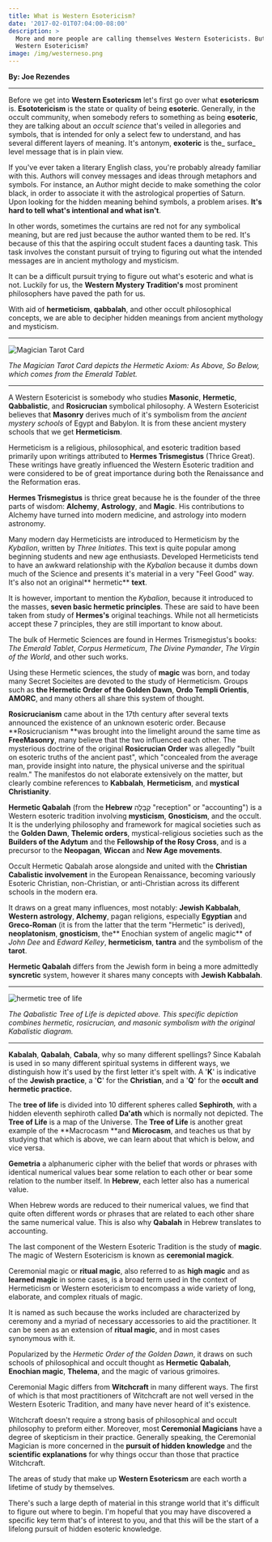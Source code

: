```yaml
---
title: What is Western Esotericism?
date: '2017-02-01T07:04:00-08:00'
description: >
  More and more people are calling themselves Western Esotericists. But what is
  Western Esotericism?
image: /img/westerneso.png
---
```

**By: Joe Rezendes**

___

Before we get into **Western Esotericsm** let's first go over what **esotericsm** is. **Esototericism** is the state or quality of being **esoteric**. Generally, in the occult community, when somebody refers to something as being **esoteric**, they are talking about an _occult science_ that's veiled in allegories and symbols, that is intended for only a select few to understand, and has several different layers of meaning. It's antonym, **exoteric** is the_ surface_ level message that is in plain view.

If you've ever taken a literary English class, you're probably already familiar with this. Authors will convey messages and ideas through metaphors and symbols. For instance, an Author might decide to make something the color black, in order to associate it with the astrological properties of Saturn. Upon looking for the hidden meaning behind symbols, a problem arises. **It's hard to tell what's intentional and what isn't**.

 In other words, sometimes the curtains are red not for any symbolical meaning, but are red just because the author wanted them to be red. It's because of this that the aspiring occult student faces a daunting task. This task involves the constant pursuit of trying to figuring out what the intended messages are in ancient mythology and mysticism.

 It can be a difficult pursuit trying to figure out what's esoteric and what is not. Luckily for us, the **Western Mystery Tradition's** most prominent philosophers have paved the path for us.

With aid of **hermeticism**, **qabbalah**, and other occult philosophical concepts, we are able to decipher hidden meanings from ancient mythology and mysticism.

___

![Magician Tarot Card](/img/maj.jpg)

_The Magician Tarot Card depicts the Hermetic Axiom: As Above, So Below, which comes from the Emerald Tablet._

_____

 A Western Esotericist is somebody who studies **Masonic**, **Hermetic**, **Qabbalistic**, and **Rosicrucian** symbolical philosophy. A Western Esotericist believes that **Masonry** derives much of it's symbolism from the _ancient mystery schools_ of Egypt and Babylon. It is from these ancient mystery schools that we get **Hermeticism**.

Hermeticism is a religious, philosophical, and esoteric tradition based primarily upon writings attributed to **Hermes Trismegistus** (Thrice Great). These writings have greatly influenced the Western Esoteric tradition and were considered to be of great importance during both the Renaissance and the Reformation eras.

**Hermes Trismegistus** is thrice great because he is the founder of the three parts of wisdom: **Alchemy**, **Astrology**, and **Magic**. His contributions to Alchemy have turned into modern medicine, and astrology into modern astronomy.

Many modern day Hermeticists are introduced to Hermeticism by the _Kybalion_, written by _Three Initiates_. This text is quite popular among beginning students and new age enthusiasts. Developed Hermeticists tend to have an awkward relationship with the _Kybalion_ because it dumbs down much of the Science and presents it's material in a very "Feel Good" way. It's also not an original** hermetic** **text**.

It is however, important to mention the _Kybalion_, because it introduced to the masses, **seven basic hermetic principles**. These are said to have been taken from study of **Hermes's** original teachings. While not all hermeticists accept these 7 principles, they are still important to know about.

The bulk of Hermetic Sciences are found in Hermes Trismegistus's books: _The Emerald Tablet_, _Corpus Hermeticum_, _The Divine Pymander_, _The Virgin of the World_, and other such works.

Using these Hermetic sciences, the study of **magic** was born, and today many Secret Socieites are devoted to the study of Hermeticism. Groups such as **the Hermetic Order of the Golden Dawn**, **Ordo Templi Orientis**, **AMORC**, and many others all share this system of thought.

**Rosicrucianism** came about in the 17th century after several texts announced the existence of an unknown esoteric order. Because **Rosicrucianism **was brought into the limelight around the same time as **FreeMasonry**, many believe that the two influenced each other. The mysterious doctrine of the original **Rosicrucian Order** was allegedly "built on esoteric truths of the ancient past", which "concealed from the average man, provide insight into nature, the physical universe and the spiritual realm." The manifestos do not elaborate extensively on the matter, but clearly combine references to **Kabbalah**, **Hermeticism**, and **mystical Christianity**.

**Hermetic Qabalah** (from the **Hebrew** קַבָּלָה "reception" or "accounting") is a Western esoteric tradition involving **mysticism**, **Gnosticism**, and the occult. It is the underlying philosophy and framework for magical societies such as the **Golden Dawn**, **Thelemic orders**, mystical-religious societies such as the **Builders of the Adytum** and the **Fellowship of the Rosy Cross**, and is a precursor to the **Neopagan**, **Wiccan** and **New Age movements**.

Occult Hermetic Qabalah arose alongside and united with the **Christian Cabalistic involvement** in the European Renaissance, becoming variously Esoteric Christian, non-Christian, or anti-Christian across its different schools in the modern era. 

It draws on a great many influences, most notably: **Jewish Kabbalah**, **Western astrology**, **Alchemy**, pagan religions, especially **Egyptian** and **Greco-Roman** (it is from the latter that the term "Hermetic" is derived), **neoplatonism**, **gnosticism**, the** Enochian system of angelic magic** of _John Dee_ and _Edward Kelley_, **hermeticism**, **tantra** and the symbolism of the **tarot**. 

**Hermetic Qabalah** differs from the Jewish form in being a more admittedly **syncretic** system, however it shares many concepts with **Jewish Kabbalah**.

___

![hermetic tree of life](/img/tree.png)

_The Qabalistic Tree of Life is depicted above. This specific depiction combines hermetic, rosicrucian, and masonic symbolism with the original Kabalistic diagram._

____

**Kabalah**, **Qabalah**, **Cabala**, why so many different spellings? Since Kabalah is used in so many different spiritual systems in different ways, we distinguish how it's used by the first letter it's spelt with. A '**K**' is indicative of the **Jewish practice**, a '**C**' for the **Christian**, and a '**Q**' for the **occult **and** hermetic practice.**

The **tree of life** is divided into 10 different spheres called **Sephiroth**, with a hidden eleventh sephiroth called **Da'ath** which is normally not depicted. The **Tree of Life** is a map of the Universe. The **Tree of Life** is another great example of the **Macrocasm **and **Microcasm**, and teaches us that by studying that which is above, we can learn about that which is below, and vice versa.

**Gemetria** a alphanumeric cipher with the belief that words or phrases with identical numerical values bear some relation to each other or bear some relation to the number itself. In **Hebrew**, each letter also has a numerical value.

When Hebrew words are reduced to their numerical values, we find that quite often different words or phrases that are related to each other share the same numerical value. This is also why **Qabalah** in Hebrew translates to accounting.



The last component of the Western Esoteric Tradition is the study of **magic**. The magic of Western Esotericism is known as **ceremonial magick**. 

Ceremonial magic or **ritual magic**, also referred to as **high magic** and as **learned magic** in some cases, is a broad term used in the context of Hermeticism or Western esotericism to encompass a wide variety of long, elaborate, and complex rituals of magic.

 It is named as such because the works included are characterized by ceremony and a myriad of necessary accessories to aid the practitioner. It can be seen as an extension of **ritual magic**, and in most cases synonymous with it.

 Popularized by the _Hermetic Order of the Golden Dawn_, it draws on such schools of philosophical and occult thought as **Hermetic** **Qabalah**, **Enochian magic**, **Thelema**, and the magic of various grimoires.

Ceremonial Magic differs from **Witchcraft** in many different ways. The first of which is that most practitioners of Witchcraft are not well versed in the Western Esoteric Tradition, and many have never heard of it's existence. 

Witchcraft doesn't require a strong basis of philosophical and occult philosophy to preform either. Moreover, most **Ceremonial Magicians** have a degree of skepticism in their practice. Generally speaking, the Ceremonial Magician is more concerned in the **pursuit of hidden knowledge** and the **scientific explanations** for why things occur than those that practice Witchcraft.

The areas of study that make up **Western Esotericsm** are each worth a lifetime of study by themselves. 

There's such a large depth of material in this strange world that it's difficult to figure out where to begin. I'm hopeful that you may have discovered a specific key term that's of interest to you, and that this will be the start of a lifelong pursuit of hidden esoteric knowledge.
